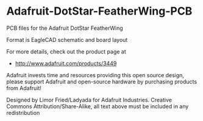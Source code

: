 # Adafruit-DotStar-FeatherWing-PCB
PCB files for the Adafruit DotStar FeatherWing

Format is EagleCAD schematic and board layout

For more details, check out the product page at

  * http://www.adafruit.com/products/3449

Adafruit invests time and resources providing this open source design, please support Adafruit and open-source hardware by purchasing products from Adafruit!

Designed by Limor Fried/Ladyada for Adafruit Industries.
Creative Commons Attribution/Share-Alike, all text above must be included in any redistribution

